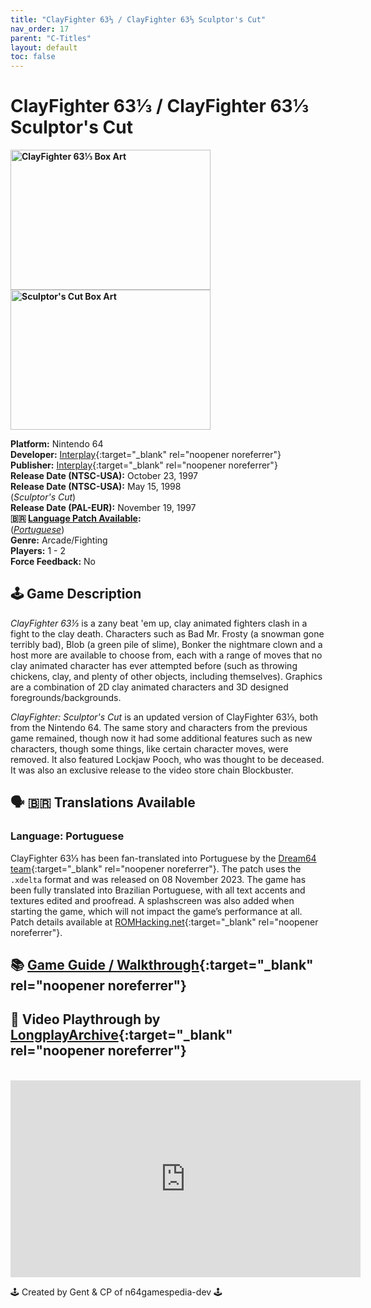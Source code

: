 ```yaml
---
title: "ClayFighter 63⅓ / ClayFighter 63⅓ Sculptor's Cut"
nav_order: 17
parent: "C-Titles"
layout: default
toc: false
---
```


# ClayFighter 63⅓ / ClayFighter 63⅓ Sculptor's Cut
<b>
<img src="https://images.launchbox-app.com/a5c1b9e0-743c-4978-af49-987f38595ea9.jpg" alt="ClayFighter 63⅓ Box Art" width="320" height="224" />
<img src="https://images.launchbox-app.com/659e489d-5498-4d33-901c-eed5765e81b4.jpg" alt="Sculptor's Cut Box Art" width="320" height="224" />
</b>

**Platform:** Nintendo 64  
**Developer:** [Interplay](https://en.wikipedia.org/wiki/Interplay_Entertainment){:target="_blank" rel="noopener noreferrer"}  
**Publisher:** [Interplay](https://en.wikipedia.org/wiki/Interplay_Entertainment){:target="_blank" rel="noopener noreferrer"}  
**Release Date (NTSC-USA):** October 23, 1997  
**Release Date (NTSC-USA):** May 15, 1998  
(*Sculptor's Cut*)  
**Release Date (PAL-EUR):** November 19, 1997  
**🇧🇷 [Language Patch Available](#Translations-Available):**  
(*[Portuguese](#Language-Portuguese)*)  
**Genre:** Arcade/Fighting  
**Players:** 1 - 2  
**Force Feedback:** No

## 🕹️ Game Description
*ClayFighter 63⅓* is a zany beat 'em up, clay animated fighters clash in a fight to the clay death. Characters such as Bad Mr. Frosty (a snowman gone terribly bad), Blob (a green pile of slime), Bonker the nightmare clown and a host more are available to choose from, each with a range of moves that no clay animated character has ever attempted before (such as throwing chickens, clay, and plenty of other objects, including themselves). Graphics are a combination of 2D clay animated characters and 3D designed foregrounds/backgrounds.

*ClayFighter: Sculptor's Cut* is an updated version of ClayFighter 63⅓, both from the Nintendo 64. The same story and characters from the previous game remained, though now it had some additional features such as new characters, though some things, like certain character moves, were removed. It also featured Lockjaw Pooch, who was thought to be deceased. It was also an exclusive release to the video store chain Blockbuster.

## 🗣️ <span id="Translations-Available">🇧🇷 Translations Available</span>
### <span id="Language-Portuguese">Language: Portuguese</span>
ClayFighter 63⅓ has been fan-translated into Portuguese by the [Dream64 team](https://www.romhacking.net/community/7291/){:target="_blank" rel="noopener noreferrer"}. The patch uses the `.xdelta` format and was released on 08 November 2023. The game has been fully translated into Brazilian Portuguese, with all text accents and textures edited and proofread. A splashscreen was also added when starting the game, which will not impact the game’s performance at all. Patch details available at [ROMHacking.net](https://www.romhacking.net/translations/7095/){:target="_blank" rel="noopener noreferrer"}.

## 📚 [Game Guide / Walkthrough](https://gamefaqs.gamespot.com/n64/196934-clayfighter-63-1-3/faqs/3177){:target="_blank" rel="noopener noreferrer"}

## 🎥 Video Playthrough by [LongplayArchive](https://www.youtube.com/channel/UCM8XzXipyTsylZ_WsGKmdKQ){:target="_blank" rel="noopener noreferrer"}  
<br />
<iframe width="560" height="315" src="https://www.youtube.com/embed/wRA9Oszsdng" title="YouTube video player" frameborder="0" allowfullscreen></iframe>

🕹️ Created by Gent & CP of n64gamespedia-dev 🕹️

<!-- Vault Format: n64gamespedia-dev -->
<!-- Protocol Source: _vault-specs/format-protocol.md -->
